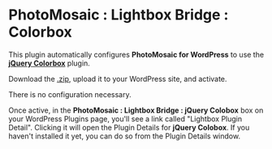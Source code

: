 # PhotoMosaic : Lightbox Bridge : Colorbox

This plugin automatically configures **PhotoMosaic for WordPress** to use the [**jQuery Colorbox**](https://wordpress.org/plugins/jquery-colorbox/) plugin.

Download the [.zip](https://github.com/daylifemike/photomosaic-lightbox-bridge-colorbox/archive/master.zip), upload it to your WordPress site, and activate.

There is no configuration necessary.

Once active, in the **PhotoMosaic : Lightbox Bridge : jQuery Colobox** box on your WordPress Plugins page, you'll see a link called "Lightbox Plugin Detail".  Clicking it will open the Plugin Details for **jQuery Colobox**.  If you haven't installed it yet, you can do so from the Plugin Details window.